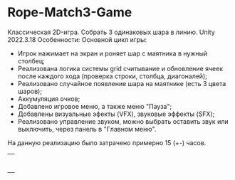 # Rope-Match3-Game
Классическая 2D-игра. Собрать 3 одинаковых шара в линию.
Unity 2022.3.18
Особенности:
Основной цикл игры: 
- Игрок нажимает на экран и роняет шар с маятника в нужный столбец;
- Реализована логика системы grid считывание и обновление ячеек после каждого хода (проверка строки, столбца, диагоналей);
- Реализовано случайное появление шара на маятнике (есть 3 цвета шаров);
- Аккумуляция очков;
- Добавлено игровое меню, а также меню "Пауза";
- Добавлены визуальные эфекты (VFX), звуковые эффекты (SFX);
- Реализовано управление звуком, можно выбрать оставить звук или выключить, через панель в "Главном меню".

На данную реализацию было затрачено примерно 15 (+-) часов.


<table>
    <tr>
        <td>
            <img src="Screenshots/Screen1-Menu.png" alt="">
        </td>
    </tr>
    <tr>
        <td>
            <img src="Screenshots/Screen2-Game.png" alt="">
        </td>
    </tr>
    <tr>
        <td>
            <img src="Screenshots/photo_1.jpg" alt="">
        </td>
    <tr>
    <tr>
        <td>
            <img src="Screenshots/photo_2.jpg" alt="">
        </td>
    <tr>
      <tr>
        <td>
            <img src="Screenshots/photo_3.jpg" alt="">
        </td>
    <tr>
    <tr>
        <td>
            <img src="Screenshots/photo_4.jpg" alt="">
        </td>
    <tr>
      <tr>
        <td>
            <img src="Screenshots/photo_5.jpg" alt="">
        </td>
    <tr>
</table>
